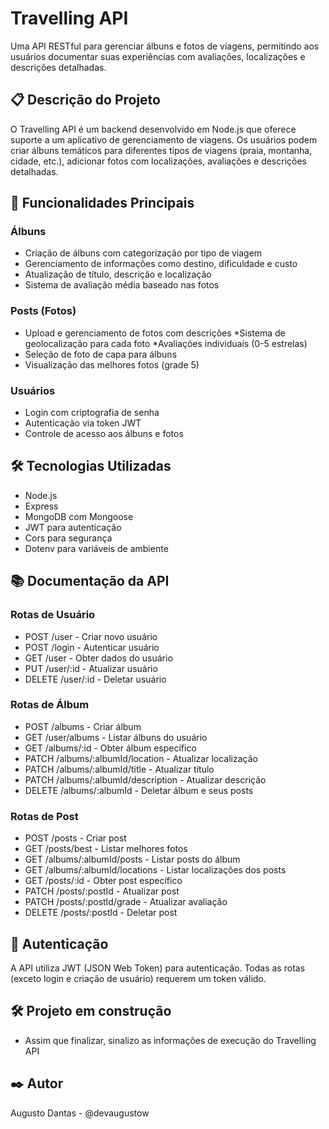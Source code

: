 # Travelling API

Uma API RESTful para gerenciar álbuns e fotos de viagens, permitindo aos usuários documentar suas experiências com avaliações, localizações e descrições detalhadas.

## 📋 Descrição do Projeto
O Travelling API é um backend desenvolvido em Node.js que oferece suporte a um aplicativo de gerenciamento de viagens. Os usuários podem criar álbuns temáticos para diferentes tipos de viagens (praia, montanha, cidade, etc.), adicionar fotos com localizações, avaliações e descrições detalhadas.

## 🚀 Funcionalidades Principais
### Álbuns
* Criação de álbuns com categorização por tipo de viagem
* Gerenciamento de informações como destino, dificuldade e custo
* Atualização de título, descrição e localização
* Sistema de avaliação média baseado nas fotos

### Posts (Fotos)
* Upload e gerenciamento de fotos com descrições
*Sistema de geolocalização para cada foto
*Avaliações individuais (0-5 estrelas)
* Seleção de foto de capa para álbuns
* Visualização das melhores fotos (grade 5)

### Usuários
* Login com criptografia de senha
* Autenticação via token JWT
* Controle de acesso aos álbuns e fotos

## 🛠️ Tecnologias Utilizadas
* Node.js
* Express
* MongoDB com Mongoose
* JWT para autenticação
* Cors para segurança
* Dotenv para variáveis de ambiente

## 📚 Documentação da API
### Rotas de Usuário
* POST /user - Criar novo usuário
* POST /login - Autenticar usuário
* GET /user - Obter dados do usuário
* PUT /user/:id - Atualizar usuário
* DELETE /user/:id - Deletar usuário

### Rotas de Álbum
* POST /albums - Criar álbum
* GET /user/albums - Listar álbuns do usuário
* GET /albums/:id - Obter álbum específico
* PATCH /albums/:albumId/location - Atualizar localização
* PATCH /albums/:albumId/title - Atualizar título
* PATCH /albums/:albumId/description - Atualizar descrição
* DELETE /albums/:albumId - Deletar álbum e seus posts

### Rotas de Post
* POST /posts - Criar post
* GET /posts/best - Listar melhores fotos
* GET /albums/:albumId/posts - Listar posts do álbum
* GET /albums/:albumId/locations - Listar localizações dos posts
* GET /posts/:id - Obter post específico
* PATCH /posts/:postId - Atualizar post
* PATCH /posts/:postId/grade - Atualizar avaliação
* DELETE /posts/:postId - Deletar post

## 🔐 Autenticação
A API utiliza JWT (JSON Web Token) para autenticação. Todas as rotas (exceto login e criação de usuário) requerem um token válido.

##  🛠 Projeto em construção
* Assim que finalizar, sinalizo as informações de execução do Travelling API

## ✒️ Autor
Augusto Dantas - @devaugustow
